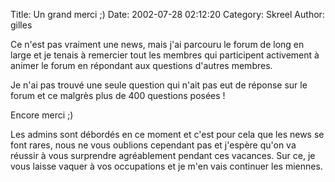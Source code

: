 Title: Un grand merci  ;)
Date: 2002-07-28 02:12:20
Category: Skreel
Author: gilles

Ce n'est pas vraiment une news, mais j'ai parcouru le forum de long en large et je tenais à remercier tout les membres qui participent activement à animer le forum en répondant aux questions d'autres membres.

Je n'ai pas trouvé une seule question qui n'ait pas eut de réponse sur le forum et ce malgrès plus de 400 questions posées !

Encore merci ;)

Les admins sont débordés en ce moment et c'est pour cela que les news se font rares, nous ne vous oublions cependant pas et j'espère qu'on va réussir à vous surprendre agréablement pendant ces vacances.
Sur ce, je vous laisse vaquer à vos occupations et je m'en vais continuer les miennes.
